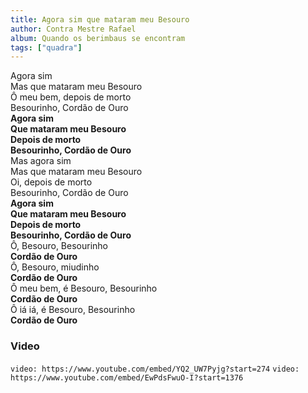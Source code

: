 ```yaml
---
title: Agora sim que mataram meu Besouro
author: Contra Mestre Rafael
album: Quando os berimbaus se encontram
tags: ["quadra"]
---
```


Agora sim  
Mas que mataram meu Besouro  
Ô meu bem, depois de morto  
Besourinho, Cordão de Ouro  
**Agora sim**  
**Que mataram meu Besouro**  
**Depois de morto**  
**Besourinho, Cordão de Ouro**  
Mas agora sim  
Mas que mataram meu Besouro  
Oi, depois de morto  
Besourinho, Cordão de Ouro  
**Agora sim**  
**Que mataram meu Besouro**  
**Depois de morto**  
**Besourinho, Cordão de Ouro**  
Ô, Besouro, Besourinho  
**Cordão de Ouro**  
Ô, Besouro, miudinho  
**Cordão de Ouro**  
Ô meu bem, é Besouro, Besourinho  
**Cordão de Ouro**  
Ô iá iá, é Besouro, Besourinho  
**Cordão de Ouro**

### Video

`video: https://www.youtube.com/embed/YQ2_UW7Pyjg?start=274`
`video: https://www.youtube.com/embed/EwPdsFwuO-I?start=1376`
